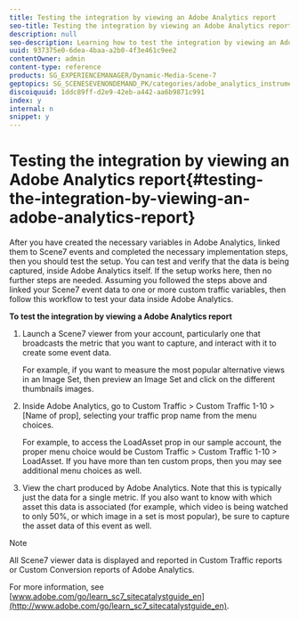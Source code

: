 ```yaml
---
title: Testing the integration by viewing an Adobe Analytics report
seo-title: Testing the integration by viewing an Adobe Analytics report
description: null
seo-description: Learning how to test the integration by viewing an Adobe Analytics report.
uuid: 937375e0-6dea-4baa-a2b0-4f3e461c9ee2
contentOwner: admin
content-type: reference
products: SG_EXPERIENCEMANAGER/Dynamic-Media-Scene-7
geptopics: SG_SCENESEVENONDEMAND_PK/categories/adobe_analytics_instrumentation_kit
discoiquuid: 1ddc89ff-d2e9-42eb-a442-aa6b9871c991
index: y
internal: n
snippet: y
---
```


# Testing the integration by viewing an Adobe Analytics report{#testing-the-integration-by-viewing-an-adobe-analytics-report}

After you have created the necessary variables in Adobe Analytics, linked them to Scene7 events and completed the necessary implementation steps, then you should test the setup. You can test and verify that the data is being captured, inside Adobe Analytics itself. If the setup works here, then no further steps are needed. Assuming you followed the steps above and linked your Scene7 event data to one or more custom traffic variables, then follow this workflow to test your data inside Adobe Analytics.

**To test the integration by viewing a Adobe Analytics report**

1. Launch a Scene7 viewer from your account, particularly one that broadcasts the metric that you want to capture, and interact with it to create some event data.

   For example, if you want to measure the most popular alternative views in an Image Set, then preview an Image Set and click on the different thumbnails images.

1. Inside Adobe Analytics, go to Custom Traffic &gt; Custom Traffic 1-10 &gt; [Name of prop], selecting your traffic prop name from the menu choices.

   For example, to access the LoadAsset prop in our sample account, the proper menu choice would be Custom Traffic &gt; Custom Traffic 1-10 &gt; LoadAsset. If you have more than ten custom props, then you may see additional menu choices as well.

1. View the chart produced by Adobe Analytics. Note that this is typically just the data for a single metric. If you also want to know with which asset this data is associated (for example, which video is being watched to only 50%, or which image in a set is most popular), be sure to capture the asset data of this event as well.

>[!NOTE]
>
>All Scene7 viewer data is displayed and reported in Custom Traffic reports or Custom Conversion reports of Adobe Analytics.

For more information, see [www.adobe.com/go/learn_sc7_sitecatalystguide_en](http://www.adobe.com/go/learn_sc7_sitecatalystguide_en).
